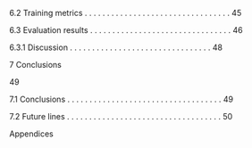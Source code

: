 6.2 Training metrics . . . . . . . . . . . . . . . . . . . . . . . . . . . . . . . . . 45

6.3 Evaluation results . . . . . . . . . . . . . . . . . . . . . . . . . . . . . . . . 46

6.3.1 Discussion . . . . . . . . . . . . . . . . . . . . . . . . . . . . . . . . 48

7 Conclusions

49

7.1 Conclusions . . . . . . . . . . . . . . . . . . . . . . . . . . . . . . . . . . . 49

7.2 Future lines . . . . . . . . . . . . . . . . . . . . . . . . . . . . . . . . . . . 50

Appendices